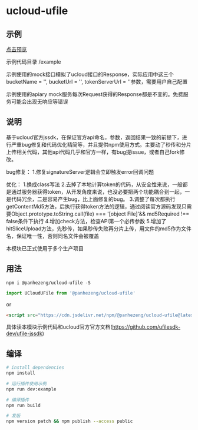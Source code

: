 # ucloud-ufile

## 示例

[点击预览](https://panhezeng.github.io/ucloud-ufile-js/)

示例代码目录 /example

示例使用的mock接口模拟了ucloud接口的Response，实际应用中这三个bucketName = '', bucketUrl = '', tokenServerUrl = ''参数，需要用户自己配置

示例使用的apiary mock服务每次Request获得的Response都是不变的。免费服务可能会出现无响应等错误

## 说明

基于ucloud官方jssdk，在保证官方api命名，参数，返回结果一致的前提下，进行严重bug修复和代码优化精简等，并且提供npm使用方式。主要动了秒传和分片上传相关代码，其他api代码几乎和官方一样，有bug提issue，或者自己fork修改。

bug修复：
1.修复signatureServer逻辑会立即触发error回调问题

优化：
1.换成class写法
2.去掉了本地计算token的代码，从安全性来说，一般都是通过服务器获得token，从开发角度来说，也没必要把两个功能耦合到一起，一是代码冗余，二是容易产生bug，比上面修复的bug。
3.调整了每次都执行getContentMd5方法，后执行获得token方法的逻辑，通过阅读官方源码发现只需要Object.prototype.toString.call(file) === '[object File]'&& md5Required !== false条件下执行
4.增加check方法，检查API第一个必传参数
5.增加了hitSliceUpload方法，先秒传，如果秒传失败再分片上传，用文件的md5作为文件名，保证唯一性，否则同名文件会被覆盖

本模块已正式使用于多个生产项目

## 用法

`npm i @panhezeng/ucloud-ufile -S`

```javascript
import UCloudUFile from '@panhezeng/ucloud-ufile'
```

or 

```html
<script src="https://cdn.jsdelivr.net/npm/@panhezeng/ucloud-ufile@latest/dist/ucloud-ufile.min.js"></script>
```

具体读本模块示例代码和ucloud官方官方文档(https://github.com/ufilesdk-dev/ufile-jssdk)

## 编译

``` bash
# install dependencies
npm install

# 运行插件使用示例
npm run dev:example

# 编译插件
npm run build

# 发版
npm version patch && npm publish --access public
```


